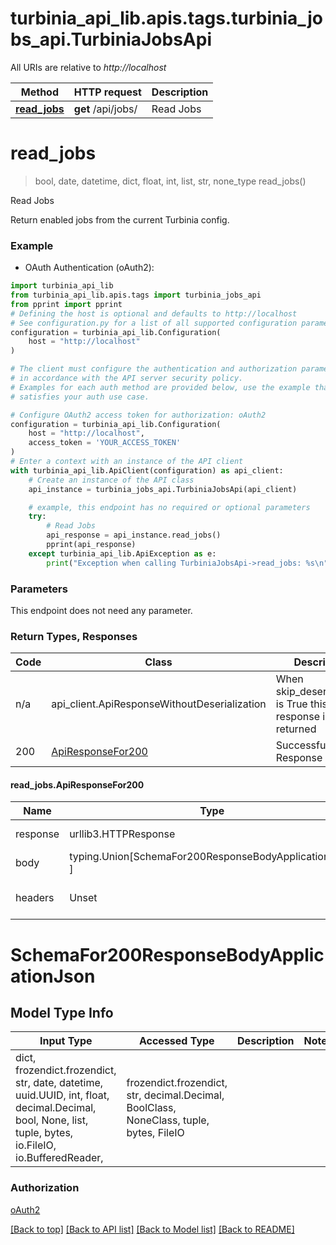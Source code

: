 <a name="__pageTop"></a>
# turbinia_api_lib.apis.tags.turbinia_jobs_api.TurbiniaJobsApi

All URIs are relative to *http://localhost*

Method | HTTP request | Description
------------- | ------------- | -------------
[**read_jobs**](#read_jobs) | **get** /api/jobs/ | Read Jobs

# **read_jobs**
<a name="read_jobs"></a>
> bool, date, datetime, dict, float, int, list, str, none_type read_jobs()

Read Jobs

Return enabled jobs from the current Turbinia config.

### Example

* OAuth Authentication (oAuth2):
```python
import turbinia_api_lib
from turbinia_api_lib.apis.tags import turbinia_jobs_api
from pprint import pprint
# Defining the host is optional and defaults to http://localhost
# See configuration.py for a list of all supported configuration parameters.
configuration = turbinia_api_lib.Configuration(
    host = "http://localhost"
)

# The client must configure the authentication and authorization parameters
# in accordance with the API server security policy.
# Examples for each auth method are provided below, use the example that
# satisfies your auth use case.

# Configure OAuth2 access token for authorization: oAuth2
configuration = turbinia_api_lib.Configuration(
    host = "http://localhost",
    access_token = 'YOUR_ACCESS_TOKEN'
)
# Enter a context with an instance of the API client
with turbinia_api_lib.ApiClient(configuration) as api_client:
    # Create an instance of the API class
    api_instance = turbinia_jobs_api.TurbiniaJobsApi(api_client)

    # example, this endpoint has no required or optional parameters
    try:
        # Read Jobs
        api_response = api_instance.read_jobs()
        pprint(api_response)
    except turbinia_api_lib.ApiException as e:
        print("Exception when calling TurbiniaJobsApi->read_jobs: %s\n" % e)
```
### Parameters
This endpoint does not need any parameter.

### Return Types, Responses

Code | Class | Description
------------- | ------------- | -------------
n/a | api_client.ApiResponseWithoutDeserialization | When skip_deserialization is True this response is returned
200 | [ApiResponseFor200](#read_jobs.ApiResponseFor200) | Successful Response

#### read_jobs.ApiResponseFor200
Name | Type | Description  | Notes
------------- | ------------- | ------------- | -------------
response | urllib3.HTTPResponse | Raw response |
body | typing.Union[SchemaFor200ResponseBodyApplicationJson, ] |  |
headers | Unset | headers were not defined |

# SchemaFor200ResponseBodyApplicationJson

## Model Type Info
Input Type | Accessed Type | Description | Notes
------------ | ------------- | ------------- | -------------
dict, frozendict.frozendict, str, date, datetime, uuid.UUID, int, float, decimal.Decimal, bool, None, list, tuple, bytes, io.FileIO, io.BufferedReader,  | frozendict.frozendict, str, decimal.Decimal, BoolClass, NoneClass, tuple, bytes, FileIO |  | 

### Authorization

[oAuth2](../../../README.md#oAuth2)

[[Back to top]](#__pageTop) [[Back to API list]](../../../README.md#documentation-for-api-endpoints) [[Back to Model list]](../../../README.md#documentation-for-models) [[Back to README]](../../../README.md)


